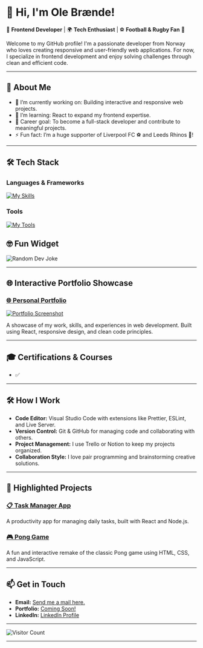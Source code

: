 # 👋 Hi, I'm Ole Brænde!

🎨 **Frontend Developer** | 🌍 **Tech Enthusiast** | ⚽ **Football & Rugby Fan** 🏉

Welcome to my GitHub profile! I'm a passionate developer from Norway who loves creating responsive and user-friendly web applications. For now, I specialize in frontend development and enjoy solving challenges through clean and efficient code.

---

## 🚀 **About Me**

- 🔭 I’m currently working on: Building interactive and responsive web projects.
- 🌱 I’m learning: React to expand my frontend expertise.
- 💼 Career goal: To become a full-stack developer and contribute to meaningful projects.
- ⚡ Fun fact: I’m a huge supporter of Liverpool FC ⚽ and Leeds Rhinos 🏉!

---

## 🛠️ **Tech Stack**

### **Languages & Frameworks**
[![My Skills](https://skillicons.dev/icons?i=html,css,js,react,node)](https://skillicons.dev)

### **Tools**
[![My Tools](https://skillicons.dev/icons?i=git,github,figma,vscode)](https://skillicons.dev)

## 🤓 **Fun Widget**

![Random Dev Joke](https://readme-jokes.vercel.app/api)

---

## 🌐 **Interactive Portfolio Showcase**

### [🌐 Personal Portfolio](https://your-portfolio-link.com)
[![Portfolio Screenshot](https://i.imgur.com/oGEccg9.png)](https://olebraende.github.io/My-Portfolio/)

A showcase of my work, skills, and experiences in web development. Built using React, responsive design, and clean code principles.

---

## 🎓 **Certifications & Courses**

- ✅

---

## 🛠️ **How I Work**

- **Code Editor:** Visual Studio Code with extensions like Prettier, ESLint, and Live Server.
- **Version Control:** Git & GitHub for managing code and collaborating with others.
- **Project Management:** I use Trello or Notion to keep my projects organized.
- **Collaboration Style:** I love pair programming and brainstorming creative solutions.

---

## 📂 **Highlighted Projects**

### [📋 Task Manager App](https://github.com/Olebraende/task-manager)
A productivity app for managing daily tasks, built with React and Node.js.

### [🎮 Pong Game](https://github.com/Olebraende/Pong-Game)
A fun and interactive remake of the classic Pong game using HTML, CSS, and JavaScript.

---

## 📫 **Get in Touch**

- **Email:** [Send me a mail here.](mailto:olembrande.work@gmail.com)  
- **Portfolio:** [Coming Soon!](https://your-portfolio-link.com)  
- **LinkedIn:** [LinkedIn Profile](https://www.linkedin.com/in/olebrande/)

---

![Visitor Count](https://komarev.com/ghpvc/?username=Olebraende&color=brightgreen)

---

